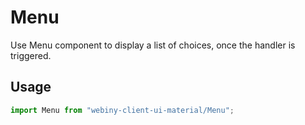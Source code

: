 # Menu

Use Menu component to display a list of choices, once the handler is triggered.

## Usage
```js
import Menu from "webiny-client-ui-material/Menu";
```